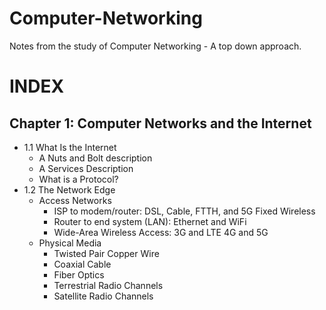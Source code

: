 # Computer-Networking

Notes from the study of Computer Networking - A top down approach.

# INDEX

## Chapter 1: Computer Networks and the Internet 
* 1.1 What Is the Internet
	* A Nuts and Bolt description
 	* A Services Description
 	* What is a Protocol?
* 1.2 The Network Edge
	* Access Networks
 		* ISP to modem/router: DSL, Cable, FTTH, and 5G Fixed Wireless
   		* Router to end system (LAN): Ethernet and WiFi
     	* Wide-Area Wireless Access: 3G and LTE 4G and 5G
 	* Physical Media
  		* Twisted Pair Copper Wire
    	* Coaxial Cable
     	* Fiber Optics
      	* Terrestrial Radio Channels
      	* Satellite Radio Channels 
